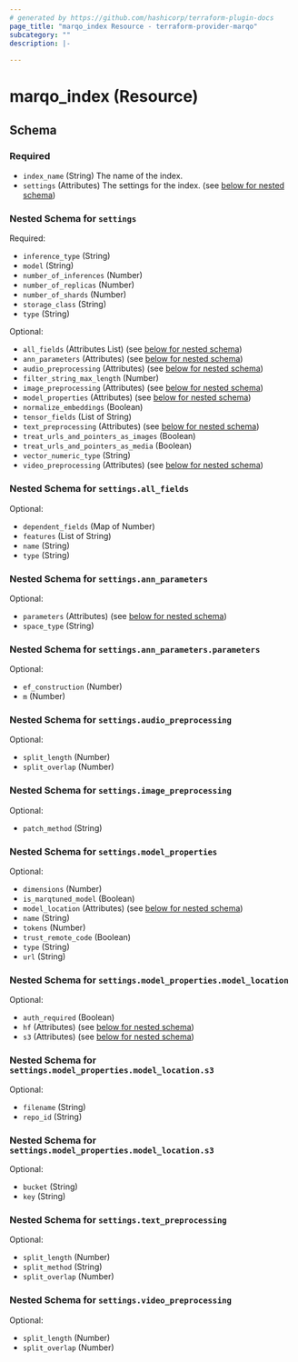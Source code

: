 ```yaml
---
# generated by https://github.com/hashicorp/terraform-plugin-docs
page_title: "marqo_index Resource - terraform-provider-marqo"
subcategory: ""
description: |-
  
---
```


# marqo_index (Resource)





<!-- schema generated by tfplugindocs -->
## Schema

### Required

- `index_name` (String) The name of the index.
- `settings` (Attributes) The settings for the index. (see [below for nested schema](#nestedatt--settings))

<a id="nestedatt--settings"></a>
### Nested Schema for `settings`

Required:

- `inference_type` (String)
- `model` (String)
- `number_of_inferences` (Number)
- `number_of_replicas` (Number)
- `number_of_shards` (Number)
- `storage_class` (String)
- `type` (String)

Optional:

- `all_fields` (Attributes List) (see [below for nested schema](#nestedatt--settings--all_fields))
- `ann_parameters` (Attributes) (see [below for nested schema](#nestedatt--settings--ann_parameters))
- `audio_preprocessing` (Attributes) (see [below for nested schema](#nestedatt--settings--audio_preprocessing))
- `filter_string_max_length` (Number)
- `image_preprocessing` (Attributes) (see [below for nested schema](#nestedatt--settings--image_preprocessing))
- `model_properties` (Attributes) (see [below for nested schema](#nestedatt--settings--model_properties))
- `normalize_embeddings` (Boolean)
- `tensor_fields` (List of String)
- `text_preprocessing` (Attributes) (see [below for nested schema](#nestedatt--settings--text_preprocessing))
- `treat_urls_and_pointers_as_images` (Boolean)
- `treat_urls_and_pointers_as_media` (Boolean)
- `vector_numeric_type` (String)
- `video_preprocessing` (Attributes) (see [below for nested schema](#nestedatt--settings--video_preprocessing))

<a id="nestedatt--settings--all_fields"></a>
### Nested Schema for `settings.all_fields`

Optional:

- `dependent_fields` (Map of Number)
- `features` (List of String)
- `name` (String)
- `type` (String)


<a id="nestedatt--settings--ann_parameters"></a>
### Nested Schema for `settings.ann_parameters`

Optional:

- `parameters` (Attributes) (see [below for nested schema](#nestedatt--settings--ann_parameters--parameters))
- `space_type` (String)

<a id="nestedatt--settings--ann_parameters--parameters"></a>
### Nested Schema for `settings.ann_parameters.parameters`

Optional:

- `ef_construction` (Number)
- `m` (Number)



<a id="nestedatt--settings--audio_preprocessing"></a>
### Nested Schema for `settings.audio_preprocessing`

Optional:

- `split_length` (Number)
- `split_overlap` (Number)


<a id="nestedatt--settings--image_preprocessing"></a>
### Nested Schema for `settings.image_preprocessing`

Optional:

- `patch_method` (String)


<a id="nestedatt--settings--model_properties"></a>
### Nested Schema for `settings.model_properties`

Optional:

- `dimensions` (Number)
- `is_marqtuned_model` (Boolean)
- `model_location` (Attributes) (see [below for nested schema](#nestedatt--settings--model_properties--model_location))
- `name` (String)
- `tokens` (Number)
- `trust_remote_code` (Boolean)
- `type` (String)
- `url` (String)

<a id="nestedatt--settings--model_properties--model_location"></a>
### Nested Schema for `settings.model_properties.model_location`

Optional:

- `auth_required` (Boolean)
- `hf` (Attributes) (see [below for nested schema](#nestedatt--settings--model_properties--model_location--hf))
- `s3` (Attributes) (see [below for nested schema](#nestedatt--settings--model_properties--model_location--s3))

<a id="nestedatt--settings--model_properties--model_location--hf"></a>
### Nested Schema for `settings.model_properties.model_location.s3`

Optional:

- `filename` (String)
- `repo_id` (String)


<a id="nestedatt--settings--model_properties--model_location--s3"></a>
### Nested Schema for `settings.model_properties.model_location.s3`

Optional:

- `bucket` (String)
- `key` (String)




<a id="nestedatt--settings--text_preprocessing"></a>
### Nested Schema for `settings.text_preprocessing`

Optional:

- `split_length` (Number)
- `split_method` (String)
- `split_overlap` (Number)


<a id="nestedatt--settings--video_preprocessing"></a>
### Nested Schema for `settings.video_preprocessing`

Optional:

- `split_length` (Number)
- `split_overlap` (Number)

